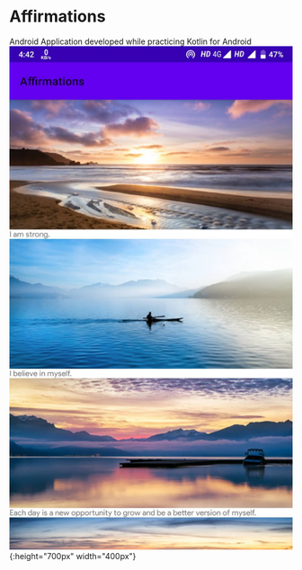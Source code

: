 # Affirmations
Android Application developed while practicing Kotlin for Android
![Screenshot: Affirmations app](https://github.com/sachin-koparde/Affirmations/blob/master/Screenshot_affirmations_app.jpg){:height="700px" width="400px"}
